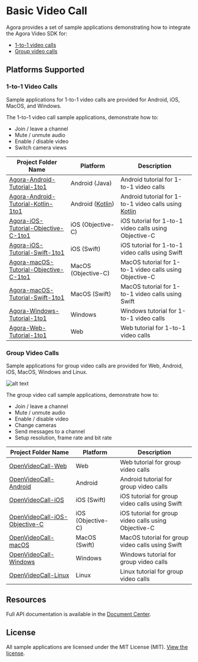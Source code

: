 # Basic Video Call

Agora provides a set of sample applications demonstrating how to integrate the Agora Video SDK for:

- [1-to-1 video calls](#1-to-1-video-calls)
- [Group video calls](#group-video-calls)

## Platforms Supported

### 1-to-1 Video Calls

Sample applications for 1-to-1 video calls are provided for Android, iOS, MacOS, and Windows.

The 1-to-1 video call sample applications, demonstrate how to:

- Join / leave a channel
- Mute / unmute audio
- Enable / disable video
- Switch camera views


Project Folder Name|Platform|Description
---|---|---
[Agora-Android-Tutorial-1to1](./One-to-One-Video/Agora-Android-Tutorial-1to1)|Android (Java)|Android tutorial for 1-to-1 video calls
[Agora-Android-Tutorial-Kotlin-1to1](./One-to-One-Video/Agora-Android-Tutorial-Kotlin-1to1)|Android ([Kotlin](https://developer.android.com/kotlin/))|Android tutorial for 1-to-1 video calls using [Kotlin](https://developer.android.com/kotlin/)
[Agora-iOS-Tutorial-Objective-C-1to1](./One-to-One-Video/Agora-iOS-Tutorial-Objective-C-1to1)|iOS (Objective-C)|iOS tutorial for 1-to-1 video calls using Objective-C
[Agora-iOS-Tutorial-Swift-1to1](./One-to-One-Video/Agora-iOS-Tutorial-Swift-1to1)|iOS (Swift)|iOS tutorial for 1-to-1 video calls using Swift
[Agora-macOS-Tutorial-Objective-C-1to1](./One-to-One-Video/Agora-macOS-Tutorial-Objective-C-1to1)|MacOS (Objective-C) <img width=30/>|MacOS tutorial for 1-to-1 video calls using Objective-C 
[Agora-macOS-Tutorial-Swift-1to1](./One-to-One-Video/Agora-macOS-Tutorial-Swift-1to1)|MacOS (Swift)|MacOS tutorial for 1-to-1 video calls using Swift
[Agora-Windows-Tutorial-1to1](./One-to-One-Video/Agora-Windows-Tutorial-1to1)|Windows|Windows tutorial for 1-to-1 video calls
[Agora-Web-Tutorial-1to1](./One-to-One-Video/Agora-Web-Tutorial-1to1)|Web|Web tutorial for 1-to-1 video calls

### Group Video Calls

Sample applications for group video calls are provided for Web, Android, iOS, MacOS, Windows and Linux.

![alt text](https://github.com/MHDYousuf/Basic-Video-Call/blob/master/Group-Video/OpenVideoCall-Web/images/7%2Busers.png)

The group video call sample applications, demonstrate how to:

- Join / leave a channel
- Mute / unmute audio
- Enable / disable video
- Change cameras
- Send messages to a channel
- Setup resolution, frame rate and bit rate

Project Folder Name|Platform|Description
---|---|---
[OpenVideoCall-Web](./Group-Video/OpenVideoCall-Web)|Web|Web tutorial for group video calls
[OpenVideoCall-Android](./Group-Video/OpenVideoCall-Android)|Android|Android tutorial for group video calls
[OpenVideoCall-iOS](./Group-Video/OpenVideoCall-iOS)|iOS (Swift)|iOS tutorial for group video calls using Swift
[OpenVideoCall-iOS-Objective-C](./Group-Video/OpenVideoCall-iOS-Objective-C)|iOS (Objective-C)|iOS tutorial for group video calls using Objective-C
[OpenVideoCall-macOS](./Group-Video/OpenVideoCall-macOS)|MacOS (Swift)|MacOS tutorial for group video calls using Swift
[OpenVideoCall-Windows](./Group-Video/OpenVideoCall-Windows)|Windows|Windows tutorial for group video calls
[OpenVideoCall-Linux](./Group-Video/OpenVideoCall-Linux)|Linux|Linux tutorial for group video calls

## Resources

Full API documentation is available in the [Document Center](https://docs.agora.io/en/).


## License

All sample applications are licensed under the MIT License (MIT). [View the license](LICENSE.md).
